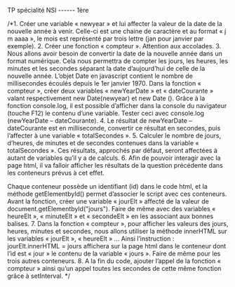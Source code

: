 TP spécialité NSI ------ 1ère

/*1. Créer une variable « newyear » et lui affecter la valeur de la date de la
nouvelle année à venir. Celle-ci est une chaine de caractère et au format
« j m aaaa », le mois est représenté par trois lettre (jan pour janvier par
exemple).
2. Créer une fonction « compteur ». Attention aux accolades.
3. Nous allons avoir besoin de convertir la date de la nouvelle année dans un
format numérique. Cela nous permettra de compter les jours, les heures, les
minutes et les secondes séparant la date d’aujourd’hui de celle de la
nouvelle année.
L’objet Date en javascript contient le nombre de millisecondes écoulés
depuis le 1er janvier 1970.
Dans la fonction « compteur », créer deux variables « newYearDate » et
« dateCourante » valant respectivement new Date(newyear) et new Date
().
Grâce à la fonction console.log, il est possible d’afficher dans la console
du navigateur (touche F12) le contenu d’une variable. Tester ceci avec
console.log (newYearDate – dateCourante).
4. Le résultat de newYearDate – dateCourante est en milliseconde, convertir
ce résultat en secondes, puis l’affecter à une variable « totalSecondes ».
5. Calculer le nombre de jours, d’heures, de minutes et de secondes
contenues dans la variable « totalSecondes ». Ces résultats, approchés par
défaut, seront affectées à autant de variables qu’il y a de calculs.
6. Afin de pouvoir interagir avec la page html, il va falloir afficher les résultats
de la question précédente dans les conteneurs prévus à cet effet.

Chaque conteneur possède un identifiant (id) dans le code html, et la
méthode getElementbyId() permet d’associer le script avec ces
conteneurs.
Avant la fonction, créer une variable « jourElt » affecté de la valeur de
document.getElementbyId("jours").
Faire de même avec des variables « heureElt », « minuteElt » et
« secondeElt » en les associant aux bonnes balises.
7. Dans la fonction « compteur », pour afficher les valeurs des jours, heures,
minutes et secondes, nous allons utiliser la méthode innerHTML sur les
variables « jourElt », « heureElt » ...
Ainsi l’instruction : jourElt.innerHTML = jours affichera sur la page html
dans le conteneur dont l’id est « jour » le contenu de la variable « jours ».
Faire de même pour les trois autres conteneurs.
8. A la fin du code, ajouter l’appel de la fonction « compteur » ainsi qu’un
appel toutes les secondes de cette même fonction grâce à setInterval.
*/

